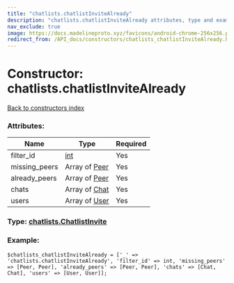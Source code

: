 ```yaml
---
title: "chatlists.chatlistInviteAlready"
description: "chatlists.chatlistInviteAlready attributes, type and example"
nav_exclude: true
image: https://docs.madelineproto.xyz/favicons/android-chrome-256x256.png
redirect_from: /API_docs/constructors/chatlists_chatlistInviteAlready.html
---
```

# Constructor: chatlists.chatlistInviteAlready  
[Back to constructors index](/API_docs/constructors/index.html)



### Attributes:

| Name     |    Type       | Required |
|----------|---------------|----------|
|filter\_id|[int](/API_docs/types/int.html) | Yes|
|missing\_peers|Array of [Peer](/API_docs/types/Peer.html) | Yes|
|already\_peers|Array of [Peer](/API_docs/types/Peer.html) | Yes|
|chats|Array of [Chat](/API_docs/types/Chat.html) | Yes|
|users|Array of [User](/API_docs/types/User.html) | Yes|



### Type: [chatlists.ChatlistInvite](/API_docs/types/chatlists.ChatlistInvite.html)


### Example:

```
$chatlists_chatlistInviteAlready = ['_' => 'chatlists.chatlistInviteAlready', 'filter_id' => int, 'missing_peers' => [Peer, Peer], 'already_peers' => [Peer, Peer], 'chats' => [Chat, Chat], 'users' => [User, User]];
```  
